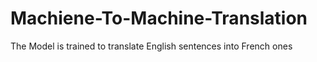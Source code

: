 # Machiene-To-Machine-Translation
The Model is trained to translate English sentences into French ones
